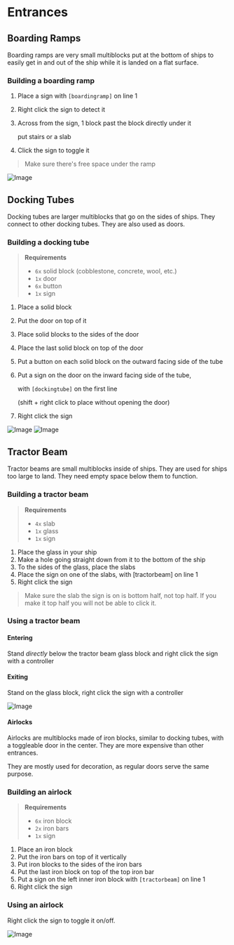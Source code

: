 # Entrances

## Boarding Ramps

Boarding ramps are very small multiblocks put at the bottom of ships to easily get in and out of the ship while it is landed on a flat surface.

### Building a boarding ramp

1. Place a sign with `[boardingramp]` on line 1
2. Right click the sign to detect it
3. Across from the sign, 1 block past the block directly under it

   put stairs or a slab

4. Click the sign to toggle it

> Make sure there's free space under the ramp

![Image](https://forum.starlegacy.net/uploads/default/original/1X/4717ef73b51e099358ed55ff92bb113002366b17.jpeg)

## Docking Tubes

Docking tubes are larger multiblocks that go on the sides of ships. They connect to other docking tubes. They are also used as doors.

### Building a docking tube

> **Requirements**
>
> * `6x` solid block \(cobblestone, concrete, wool, etc.\)
> * `1x` door
> * `6x` button
> * `1x` sign

1. Place a solid block
2. Put the door on top of it
3. Place solid blocks to the sides of the door
4. Place the last solid block on top of the door
5. Put a button on each solid block on the outward facing side of the tube
6. Put a sign on the door on the inward facing side of the tube,

   with `[dockingtube]` on the first line

   \(shift + right click to place without opening the door\)

7. Right click the sign

![Image](https://forum.starlegacy.net/uploads/default/original/1X/4640830b89d824c07a9c008cb76565aeb9217b5c.jpeg) ![Image](https://forum.starlegacy.net/uploads/default/original/1X/7db6e721b6da10a0ba4bdc4671b563b3f65f042a.jpeg)

## Tractor Beam

Tractor beams are small multiblocks inside of ships. They are used for ships too large to land. They need empty space below them to function.

### Building a tractor beam

> **Requirements**
>
> * `4x` slab
> * `1x` glass
> * `1x` sign

1. Place the glass in your ship
2. Make a hole going straight down from it to the bottom of the ship
3. To the sides of the glass, place the slabs
4. Place the sign on one of the slabs, with \[tractorbeam\] on line 1
5. Right click the sign

> Make sure the slab the sign is on is bottom half, not top half. If you make it top half you will not be able to click it.

### Using a tractor beam

#### Entering

Stand _directly_ below the tractor beam glass block and right click the sign with a controller

#### Exiting

Stand on the glass block, right click the sign with a controller

![Image](https://forum.starlegacy.net/uploads/default/original/1X/6bdaf22a2cdcba1f1222c6e71fa3ae987330196b.jpeg)

#### Airlocks

Airlocks are multiblocks made of iron blocks, similar to docking tubes, with a toggleable door in the center. They are more expensive than other entrances.

They are mostly used for decoration, as regular doors serve the same purpose.

### Building an airlock

> **Requirements**
>
> * `6x` iron block
> * `2x` iron bars
> * `1x` sign

1. Place an iron block
2. Put the iron bars on top of it vertically
3. Put iron blocks to the sides of the iron bars
4. Put the last iron block on top of the top iron bar
5. Put a sign on the left inner iron block with `[tractorbeam]` on line 1
6. Right click the sign

### Using an airlock

Right click the sign to toggle it on/off.

![Image](https://forum.starlegacy.net/uploads/default/original/1X/198d77876c615988a36e654d7bf989a881256917.jpeg)

